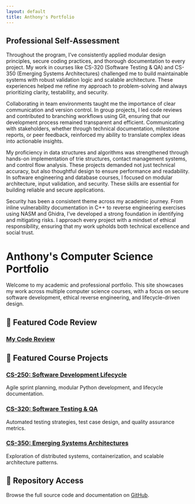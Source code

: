 ```yaml
---
layout: default
title: Anthony's Portfolio
---
```


## Professional Self-Assessment
Throughout the program, I’ve consistently applied modular design principles, secure coding practices, and thorough documentation to every project. My work in courses like CS-320 (Software Testing & QA) and CS-350 (Emerging Systems Architectures) challenged me to build maintainable systems with robust validation logic and scalable architecture. These experiences helped me refine my approach to problem-solving and always prioritizing clarity, testability, and security.

Collaborating in team environments taught me the importance of clear communication and version control. In group projects, I led code reviews and contributed to branching workflows using Git, ensuring that our development process remained transparent and efficient. Communicating with stakeholders, whether through technical documentation, milestone reports, or peer feedback, reinforced my ability to translate complex ideas into actionable insights.

My proficiency in data structures and algorithms was strengthened through hands-on implementation of trie structures, contact management systems, and control flow analysis. These projects demanded not just technical accuracy, but also thoughtful design to ensure performance and readability. In software engineering and database courses, I focused on modular architecture, input validation, and security. These skills are essential for building reliable and secure applications.

Security has been a consistent theme across my academic journey. From inline vulnerability documentation in C++ to reverse engineering exercises using NASM and Ghidra, I’ve developed a strong foundation in identifying and mitigating risks. I approach every project with a mindset of ethical responsibility, ensuring that my work upholds both technical excellence and social trust.

#  Anthony's Computer Science Portfolio

Welcome to my academic and professional portfolio. This site showcases my work across multiple computer science courses, with a focus on secure software development, ethical reverse engineering, and lifecycle-driven design.

## 📁 Featured Code Review

### [My Code Review](https://youtu.be/9NvVHmyygXU)

## 📁 Featured Course Projects

### [CS-250: Software Development Lifecycle](CS-250/)
Agile sprint planning, modular Python development, and lifecycle documentation.

### [CS-320: Software Testing & QA](CS-320/)
Automated testing strategies, test case design, and quality assurance metrics.

### [CS-350: Emerging Systems Architectures](CS-350/)
Exploration of distributed systems, containerization, and scalable architecture patterns.

## 🔗 Repository Access

Browse the full source code and documentation on [GitHub](https://github.com/Engiell/Portfolio).
